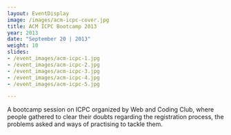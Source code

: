 ```yaml
---
layout: EventDisplay
image: /images/acm-icpc-cover.jpg
title: ACM ICPC Bootcamp 2013
year: 2013
date: "September 20 | 2013"
weight: 10
slides:
- /event_images/acm-icpc-1.jpg
- /event_images/acm-icpc-2.jpg
- /event_images/acm-icpc-3.jpg
- /event_images/acm-icpc-4.jpg
- /event_images/acm-icpc-5.jpg

---
```

A bootcamp session on ICPC organized by Web and Coding Club, where people gathered to clear their doubts regarding the registration process, the problems asked and ways of practising to tackle them.



